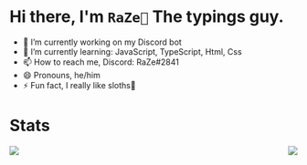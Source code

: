
# Hi there, I'm `RaZe🦥` The typings guy.
  
- 🔭 I’m currently working on my Discord bot
- 🌱 I’m currently learning: JavaScript, TypeScript, Html, Css
- 📫 How to reach me, Discord: RaZe#2841
- 😄 Pronouns, he/him
- ⚡ Fun fact, I really like sloths🦥


# Stats

<img align="right" src="https://github-readme-stats.vercel.app/api?username=razegame&show_icons=true&hide_border=true&theme=tokyonight">
<img align="left" src="https://github-readme-stats.vercel.app/api/top-langs/?username=razegame&hide_border=true&theme=tokyonight">
